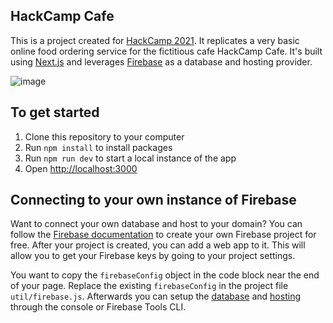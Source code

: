 ## HackCamp Cafe
This is a project created for [HackCamp 2021](https://hackcamp.nwplus.io). It replicates a very basic online food ordering service for the fictitious cafe HackCamp Cafe. It's built using [Next.js](https://nextjs.org/) and leverages [Firebase](https://firebase.google.com/) as a database and hosting provider.

![image](https://user-images.githubusercontent.com/5078356/140621638-8847782b-6363-474f-a323-729957352f33.png)

## To get started
1. Clone this repository to your computer
2. Run `npm install` to install packages
3. Run `npm run dev` to start a local instance of the app
4. Open [http://localhost:3000](http://localhost:3000)

## Connecting to your own instance of Firebase
Want to connect your own database and host to your domain? You can follow the [Firebase documentation](https://firebase.google.com/docs/web/setup#create-project) to create your own Firebase project for free. After your project is created, you can add a web app to it. This will allow you to get your Firebase keys by going to your project settings.

You want to copy the `firebaseConfig` object in the code block near the end of your page. Replace the existing `firebaseConfig` in the project file `util/firebase.js`. Afterwards you can setup the [database](https://firebase.google.com/docs/firestore/quickstart) and [hosting](https://firebase.google.com/docs/hosting/quickstart) through the console or Firebase Tools CLI.
